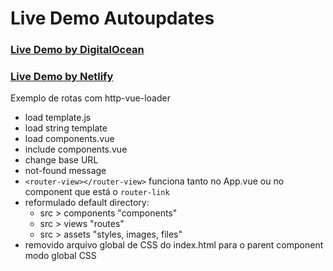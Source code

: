 # Live Demo Autoupdates

### [Live Demo by DigitalOcean](https://vuejs.geraldox.com/)

### [Live Demo by Netlify](https://vuejs2-cdn-loader-router.netlify.app/)

Exemplo de rotas com http-vue-loader

- load template.js
- load string template
- load components.vue
- include components.vue
- change base URL
- not-found message
- `<router-view></router-view>` funciona tanto no App.vue ou no component que está o `router-link`
- reformulado default directory:
  - src > components "components"
  - src > views "routes"
  - src > assets "styles, images, files"
- removido arquivo global de CSS do index.html para o parent component modo global CSS
